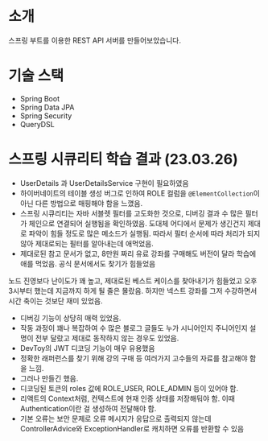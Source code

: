 # 소개

스프링 부트를 이용한 REST API 서버를 만들어보았습니다.

# 기술 스택

- Spring Boot
- Spring Data JPA
- Spring Security
- QueryDSL

# 스프링 시큐리티 학습 결과 (23.03.26)
- UserDetails 과 UserDetailsService 구현이 필요하였음
- 하이버네이트의 테이블 생성 버그로 인하여 ROLE 컬럼을 `@ElementCollection`이 아닌 다른 방법으로 매핑해야 함을 느꼈음.
- 스프링 시큐리티는 자바 서블렛 필터를 고도화한 것으로, 디버깅 결과 수 많은 필터가 체인으로 연결되어 실행됨을 확인하였음. 도대체 어디에서 문제가 생긴건지 제대로 파악이 힘들 정도로 많은 메소드가 실행됨. 따라서 필터 순서에 따라 처리가 되지 않아 제대로되는 필터를 알아내는데 애먹었음.
- 제대로된 참고 문서가 없고, 8만원 짜리 유료 강좌를 구매해도 버전이 달라 학습에 애를 먹었음. 공식 문서에서도 찾기가 힘들었음

노드 진영보다 난이도가 꽤 높고, 제대로된 베스트 케이스를 찾아내기가 힘들었고 오후 3시부터 했는데 지금까지 하게 될 줄은 몰랐음. 하지만 넥스트 강좌를 그저 수강하면서 시간 축이는 것보단 재미 있었음.

- 디버깅 기능이 상당히 매력 있었음.
- 작동 과정이 꽤나 복잡하여 수 많은 블로그 글들도 누가 시니어인지 주니어인지 설명이 전부 달랐고 제대로 동작하지 않는 경우도 있었음.
- DevToy의 JWT 디코딩 기능이 매우 유용했음
- 정확한 래퍼런스를 찾기 위해 강의 구매 등 여러가지 고수들의 자료를 참고해야 함을 느낌.
- 그러나 만들긴 했음.
- 디코딩된 토큰의 roles 값에 ROLE_USER, ROLE_ADMIN 등이 있어야 함.
- 리액트의 Context처럼, 컨텍스트에 현재 인증 상태를 저장해둬야 함. 이때 Authentication이란 걸 생성하여 전달해야 함.
- 기본 오류는 보안 문제로 오류 메시지가 응답으로 출력되지 않는데 ControllerAdvice와 ExceptionHandler로 캐치하면 오류를 반환할 수 있음
